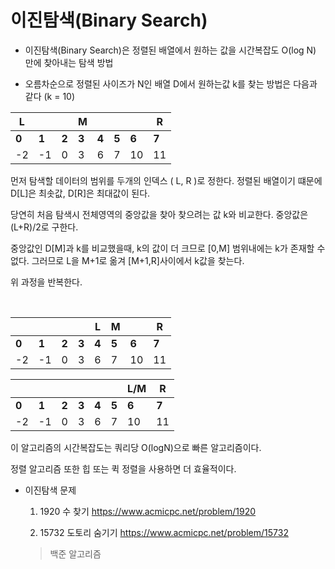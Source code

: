 # 이진탐색(Binary Search)

* 이진탐색(Binary Search)은 정렬된 배열에서 원하는 값을 시간복잡도 O(log N) 만에 찾아내는 탐색 방법

* 오름차순으로 정렬된 사이즈가 N인 배열 D에서 원하는값 k를 찾는 방법은 다음과 같다 (k = 10)

  

| L     |       |       | M     |       |       |       | R     |
| ----- | ----- | ----- | ----- | ----- | ----- | ----- | ----- |
| **0** | **1** | **2** | **3** | **4** | **5** | **6** | **7** |
| -2    | -1    | 0     | 3     | 6     | 7     | 10    | 11    |

 먼저 탐색할 데이터의 범위를 두개의 인덱스 ( L, R )로 정한다.  정렬된 배열이기 떄문에 D[L]은 최솟값, D[R]은 최대값이 된다.

당연히 처음 탐색시 전체영역의 중앙값을 찾아 찾으려는 값 k와 비교한다. 중앙값은 (L+R)/2로 구한다.

중앙값인 D[M]과 k를 비교했을때, k의 값이 더 크므로 [0,M] 범위내에는 k가 존재할 수없다. 그러므로 L을 M+1로 옮겨 [M+1,R]사이에서 k값을 찾는다.

위 과정을 반복한다.

​                                                                                             

|       |       |       |       | L     | M     |       | R     |
| ----- | ----- | ----- | ----- | ----- | ----- | ----- | ----- |
| **0** | **1** | **2** | **3** | **4** | **5** | **6** | **7** |
| -2    | -1    | 0     | 3     | 6     | 7     | 10    | 11    |

|       |       |       |       |       |       | L/M   | R     |
| ----- | ----- | ----- | ----- | ----- | ----- | ----- | ----- |
| **0** | **1** | **2** | **3** | **4** | **5** | **6** | **7** |
| -2    | -1    | 0     | 3     | 6     | 7     | 10    | 11    |

이 알고리즘의 시간복잡도는 쿼리당 O(logN)으로 빠른 알고리즘이다. 

정렬 알고리즘 또한 힙 또는 퀵 정렬을 사용하면 더 효율적이다.



* 이진탐색 문제

  1. 1920 수 찾기 <https://www.acmicpc.net/problem/1920>

  2. 15732 도토리 숨기기 <https://www.acmicpc.net/problem/15732>

     

  > 백준 알고리즘

